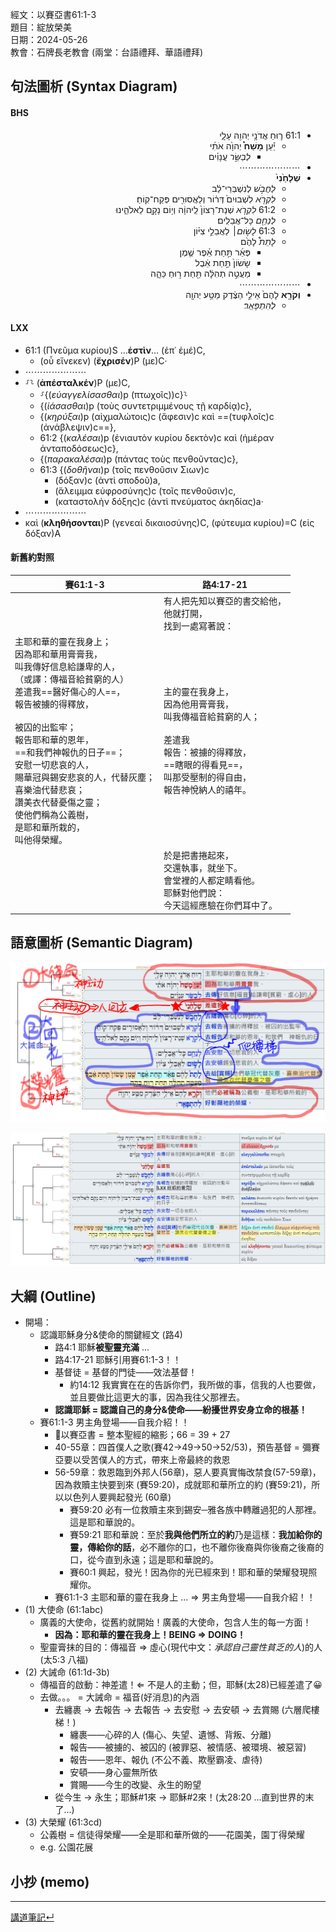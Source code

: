 
經文：以賽亞書61:1-3   
題目：綻放榮美   
日期：2024-05-26   
教會：石牌長老教會 (兩堂：台語禮拜、華語禮拜)   


## 句法圖析 (Syntax Diagram)
#### BHS
<div dir="rtl">

- 61:1 ר֛וּחַ אֲדֹנָ֥י יְהוִ֖ה עָלָ֑י 
	- יַ֡עַן **מָשַׁח֩** יְהוָ֙ה אֹתִ֜י 
		- *לְבַשֵּׂ֣ר* עֲנָוִ֗ים 
- ⋯⋯⋯⋯⋯⋯⋯
- **שְׁלָחַ֙נִי֙** 
	- *לַחֲבֹ֣שׁ* לְנִשְׁבְּרֵי־לֵ֔ב 
	- *לִקְרֹ֤א* לִשְׁבוּיִם֙ דְּר֔וֹר וְלַאֲסוּרִ֖ים פְּקַח־קֽוֹחַ׃ 
	- 61:2 *לִקְרֹ֤א* שְׁנַת־רָצוֹן֙ לַֽיהוָ֔ה וְי֥וֹם נָקָ֖ם לֵאלֹהֵ֑ינוּ 
	- *לְנַחֵ֖ם* כָּל־אֲבֵלִֽים׃
	- 61:3 *לָשׂ֣וּם*׀ לַאֲבֵלֵ֣י צִיּ֗וֹן 
	- *לָתֵת֩* לָהֶ֙ם 
		- פְּאֵ֜ר תַּ֣חַת אֵ֗פֶר שֶׁ֤מֶן 
		- שָׂשׂוֹן֙ תַּ֣חַת אֵ֔בֶל 
		- מַעֲטֵ֣ה תְהִלָּ֔ה תַּ֖חַת ר֣וּחַ כֵּהָ֑ה 
- ⋯⋯⋯⋯⋯⋯⋯
- **וְקֹרָ֤א** לָהֶם֙ אֵילֵ֣י הַצֶּ֔דֶק מַטַּ֥ע יְהוָ֖ה 
	- *לְהִתְפָּאֵֽר*׃
</div>

#### LXX
- 61:1 (Πνεῦμα κυρίου)S ...<strong>ἐστὶν</strong>... (ἐπ᾽ ἐμέ)C, 
	- (οὗ εἵνεκεν) (**ἔχρισέν**)P (με)C·
- ⋯⋯⋯⋯⋯⋯⋯
- ⸉⸊ (**ἀπέσταλκέν**)P (με)C, 
	- ⸉{(*εὐαγγελίσασθαι*)p (πτωχοῖς))c}⸊
	- {(*ἰάσασθαι*)p (τοὺς συντετριμμένους τῇ καρδίᾳ)c}, 
	- {(*κηρύξαι*)p (αἰχμαλώτοις)c (ἄφεσιν)c καὶ ==(τυφλοῖς)c (ἀνάβλεψιν)c==},
	- 61:2 {(*καλέσαι*)p (ἐνιαυτὸν κυρίου δεκτὸν)c καὶ (ἡμέραν ἀνταποδόσεως)c}, 
	- {(*παρακαλέσαι*)p (πάντας τοὺς πενθοῦντας)c},
	- 61:3 {(*δοθῆναι*)p (τοῖς πενθοῦσιν Σιων)c 
		- (δόξαν)c (ἀντὶ σποδοῦ)a, 
		- (ἄλειμμα εὐφροσύνης)c (τοῖς πενθοῦσιν)c,
		- (καταστολὴν δόξης)c (ἀντὶ πνεύματος ἀκηδίας)a·
- ⋯⋯⋯⋯⋯⋯⋯
- καὶ (**κληθήσονται**)P (γενεαὶ δικαιοσύνης)C, (φύτευμα κυρίου)=C (εἰς δόξαν)A

#### 新舊約對照

|賽61:1-3|路4:17-21|
|---|---|
||有人把先知以賽亞的書交給他，<br>他就打開，<br>找到一處寫著說：|
|主耶和華的靈在我身上；<br>因為耶和華用膏膏我，<br>叫我傳好信息給謙卑的人，<br>（或譯：傳福音給貧窮的人）<br>差遣我==醫好傷心的人==，<br>報告被擄的得釋放，<br><br>被囚的出監牢；<br>報告耶和華的恩年，<br>==和我們神報仇的日子==；<br>安慰一切悲哀的人，<br>賜華冠與錫安悲哀的人，代替灰塵；<br>喜樂油代替悲哀；<br>讚美衣代替憂傷之靈；<br>使他們稱為公義樹，<br>是耶和華所栽的，<br>叫他得榮耀。|主的靈在我身上，<br>因為他用膏膏我，<br>叫我傳福音給貧窮的人；<br><br>差遣我<br>報告：被擄的得釋放，<br>==瞎眼的得看見==，<br>叫那受壓制的得自由，<br>報告神悅納人的禧年。
||於是把書捲起來，<br>交還執事，就坐下。<br>會堂裡的人都定睛看他。<br>耶穌對他們說：<br>今天這經應驗在你們耳中了。|

## 語意圖析 (Semantic Diagram)
![images/Pasted image 20240524150538.png](images/Pasted%20image%2020240524150538.png)

![images/Pasted image 20240525053631.png](images/Pasted%20image%2020240525053631.png)
## 大綱 (Outline)

- 開場：
	- 認識耶穌身分&使命的關鍵經文 (路4)
		- 路4:1 耶穌**被聖靈充滿** ...
		- 路4:17-21 耶穌引用賽61:1-3！！
		- 基督徒 = 基督的門徒——效法基督！
			- 約14:12 我實實在在的告訴你們，我所做的事，信我的人也要做，並且要做比這更大的事，因為我往父那裡去。 
		- **認識耶穌 = 認識自己的身分&使命——紛擾世界安身立命的根基！**
	- 賽61:1-3 男主角登場——自我介紹！！
		- 以賽亞書 = 整本聖經的縮影；66 = 39 + 27
		- 40-55章：四首僕人之歌(賽42→49→50→52/53)，預告基督 = 彌賽亞要以受苦僕人的方式，帶來上帝最終的救恩
		- 56-59章：救恩臨到外邦人(56章)，惡人要真實悔改禁食(57-59章)，因為救贖主快要到來 (賽59:20)，成就耶和華所立的約 (賽59:21)，所以以色列人要興起發光 (60章)
			- 賽59:20 必有一位救贖主來到錫安─雅各族中轉離過犯的人那裡。這是耶和華說的。 
			- 賽59:21 耶和華說：至於**我與他們所立的約**乃是這樣：**我加給你的靈，傳給你的話**，必不離你的口，也不離你後裔與你後裔之後裔的口，從今直到永遠；這是耶和華說的。 
			- 賽60:1 興起，發光！因為你的光已經來到！耶和華的榮耀發現照耀你。 
		- 賽61:1-3 主耶和華的靈在我身上 ... ⇒ 男主角登場——自我介紹！！
- (1) 大使命 (61:1abc)
	- 廣義的大使命，從舊約就開始！廣義的大使命，包含人生的每一方面！
		- **因為：耶和華的靈在我身上！BEING ⇒ DOING！**
	- 聖靈膏抹的目的：傳福音 ⇒ 虛心(現代中文：*承認自己靈性貧乏的人*)的人 (太5:3 八福)
- (2) 大誡命 (61:1d-3b)
	- 傳福音的啟動：神差遣！⇐ 不是人的主動；但，耶穌(太28)已經差遣了😀
	- 去做。。。 = 大誡命 = 福音(好消息)的內涵
		- 去纏裹 → 去報告 → 去報告 → 去安慰 → 去安頓 → 去賞賜 (六層爬樓梯！)
			- 纏裹——心碎的人 (傷心、失望、遺憾、背叛、分離)
			- 報告——被擄的、被囚的 (被罪惡、被情感、被環境、被惡習)
			- 報告——恩年、報仇 (不公不義、欺壓霸凌、虐待)
			- 安頓——身心靈無所依
			- 賞賜——今生的改變、永生的盼望
		- 從今生 → 永生；耶穌#1來 → 耶穌#2來！(太28:20 ...直到世界的末了...)
- (3) 大榮耀 (61:3cd)
	- 公義樹 = 信徒得榮耀——全是耶和華所做的——花園美，園丁得榮耀
	- e.g. 公園花展

## 小抄 (memo)



---


[講道筆記↵](README.md)

